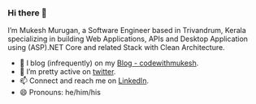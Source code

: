 ### Hi there 👋

I’m Mukesh Murugan, a Software Engineer based in Trivandrum, Kerala specializing in building Web Applications, APIs and Desktop Application using (ASP).NET Core and related Stack with Clean Architecture.

- 🌱 I blog (infrequently) on my [Blog - codewithmukesh](http://www.codewithmukesh.com).
- 🤔 I’m pretty active on [twitter](https://twitter.com/iammukeshm).
- 📫 Connect and reach me on [LinkedIn](https://www.linkedin.com/in/iammukeshm).
- 😄 Pronouns: he/him/his
